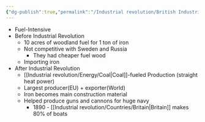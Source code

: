```yaml
---
{"dg-publish":true,"permalink":"/Industrial revolution/British Industries/Iron/"}
---
```



* Fuel-Intensive
* Before Industrial Revolution
	* 10 acres of woodland fuel for 1 ton of iron
	* Not competitive with Sweden and Russia
		* They had cheaper fuel wood
	* Importing iron
* After Industrial Revolution
	* [[Industrial revolution/Energy/Coal\|Coal]]-fueled Production (straight heat power)
	* Largest producer(EU) + exporter(World)
	* Iron becomes main construction material
	* Helped produce guns and cannons for huge navy
		* 1890 - [[Industrial revolution/Countries/Britain\|Britain]] makes 80% of boats